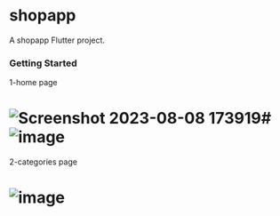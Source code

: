 # shopapp

A shopapp Flutter project.

### Getting Started
1-home page  
# ![Screenshot 2023-08-08 173919](https://github.com/Ibrahimnasser2/shopapp/assets/85452585/12e87115-860e-4894-a919-82652afd64d1)# ![image](https://github.com/Ibrahimnasser2/shopapp/assets/85452585/f5447549-6e1b-40fb-b6fe-d2e178fc4b30)

2-categories page
# ![image](https://github.com/Ibrahimnasser2/shopapp/assets/85452585/d86d928d-b403-467c-a05e-fc3b262a6d4f)



